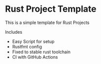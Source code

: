 # Rust Project Template

This is a simple template for Rust Projects

Includes

- Easy Script for setup
- Rustfmt config
- Fixed to stable rust toolchain
- CI with GitHub Actions
